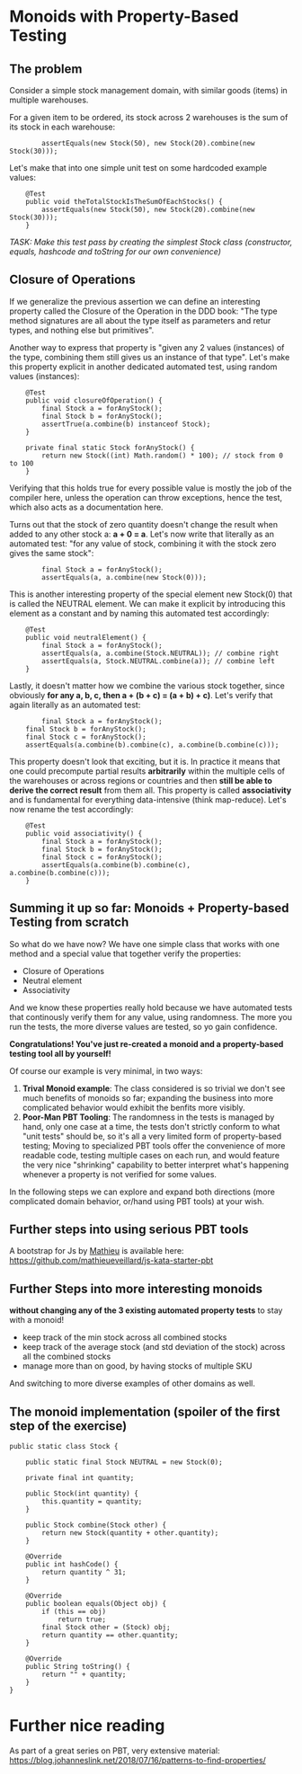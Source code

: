 # Monoids with Property-Based Testing

## The problem

Consider a simple stock management domain, with similar goods (items) in multiple warehouses.

For a given item to be ordered, its stock across 2 warehouses is the sum of its stock in each warehouse:

```
		assertEquals(new Stock(50), new Stock(20).combine(new Stock(30)));
```

Let's make that into one simple unit test on some hardcoded example values:

```
	@Test
	public void theTotalStockIsTheSumOfEachStocks() {
		assertEquals(new Stock(50), new Stock(20).combine(new Stock(30)));
	}
```

*TASK: Make this test pass by creating the simplest Stock class (constructor, equals, hashcode and toString for our own convenience)*

## Closure of Operations

If we generalize the previous assertion we can define an interesting property called the Closure of the Operation in the DDD book: "The type method signatures are all about the type itself as parameters and retur types, and nothing else but primitives". 

Another way to express that property is "given any 2 values (instances) of the type, combining them still gives us an instance of that type". Let's make this property explicit in another dedicated automated test, using random values (instances):

```
	@Test 
	public void closureOfOperation() {
		final Stock a = forAnyStock();
		final Stock b = forAnyStock();
		assertTrue(a.combine(b) instanceof Stock);
	}
	
	private final static Stock forAnyStock() {
		return new Stock((int) Math.random() * 100); // stock from 0 to 100
	}
```

Verifying that this holds true for every possible value is mostly the job of the compiler here, unless the operation can throw exceptions, hence the test, which also acts as a documentation here.

Turns out that the stock of zero quantity doesn't change the result when added to any other stock a: **a + 0 = a**. Let's now write that literally as an automated test: "for any value of stock, combining it with the stock zero gives the same stock":

```
		final Stock a = forAnyStock();
		assertEquals(a, a.combine(new Stock(0)));
```

This is another interesting property of the special element new Stock(0) that is called the NEUTRAL element. We can make it explicit by introducing this element as a constant and by naming this automated test accordingly:

```
	@Test
	public void neutralElement() {
		final Stock a = forAnyStock();
		assertEquals(a, a.combine(Stock.NEUTRAL)); // combine right
		assertEquals(a, Stock.NEUTRAL.combine(a)); // combine left
	}
```

Lastly, it doesn't matter how we combine the various stock together, since obviously **for any a, b, c, then a + (b + c) = (a + b) + c)**. Let's verify that again literally as an automated test:

```
        final Stock a = forAnyStock();
	final Stock b = forAnyStock();
	final Stock c = forAnyStock();
	assertEquals(a.combine(b).combine(c), a.combine(b.combine(c)));
```

This property doesn't look that exciting, but it is. In practice it means that one could precompute partial results **arbitrarily** within the multiple cells of the warehouses or across regions or countries and then **still be able to derive the correct result** from them all. This property is called **associativity** and is fundamental for everything data-intensive (think map-reduce). Let's now rename the test accordingly:

```
	@Test
	public void associativity() {
		final Stock a = forAnyStock();
		final Stock b = forAnyStock();
		final Stock c = forAnyStock();
		assertEquals(a.combine(b).combine(c), a.combine(b.combine(c)));
	}
```

## Summing it up so far: Monoids + Property-based Testing from scratch

So what do we have now? We have one simple class that works with one method and a special value that together verify the properties: 

- Closure of Operations
- Neutral element
- Associativity

And we know these properties really hold because we have automated tests that continously verify them for any value, using randomness. The more you run the tests, the more diverse values are tested, so yo gain confidence.

**Congratulations! You've just re-created a monoid and a property-based testing tool all by yourself!**

Of course our example is very minimal, in two ways:

1. **Trival Monoid example**: The class considered is so trivial we don't see much benefits of monoids so far; expanding the business into more complicated behavior would exhibit the benfits more visibly.
1. **Poor-Man PBT Tooling**: The randomness in the tests is managed by hand, only one case at a time, the tests don't strictly conform to what "unit tests" should be, so it's all a very limited form of property-based testing; Moving to specialized PBT tools offer the convenience of more readable code, testing multiple cases on each run, and would feature the very nice "shrinking" capability to better interpret what's happening whenever a property is not verified for some values.

In the following steps we can explore and expand both directions (more complicated domain behavior, or/hand using PBT tools) at your wish.

## Further steps into using serious PBT tools

A bootstrap for Js by [Mathieu](https://twitter.com/meveillard) is available here: https://github.com/mathieueveillard/js-kata-starter-pbt

## Further Steps into more interesting monoids

**without changing any of the 3 existing automated property tests** to stay with a monoid! 

- keep track of the min stock across all combined stocks
- keep track of the average stock (and std deviation of the stock) across all the combined stocks
- manage more than on good, by having stocks of multiple SKU

And switching to more diverse examples of other domains as well.


## The monoid implementation (spoiler of the first step of the exercise)


```
public static class Stock {

	public static final Stock NEUTRAL = new Stock(0);

	private final int quantity;

	public Stock(int quantity) {
		this.quantity = quantity;
	}

	public Stock combine(Stock other) {
		return new Stock(quantity + other.quantity);
	}

	@Override
	public int hashCode() {
		return quantity ^ 31;
	}

	@Override
	public boolean equals(Object obj) {
		if (this == obj)
			return true;
		final Stock other = (Stock) obj;
		return quantity == other.quantity;
	}

	@Override
	public String toString() {
		return "" + quantity;
	}
}
```

# Further nice reading

As part of a great series on PBT, very extensive material: 
https://blog.johanneslink.net/2018/07/16/patterns-to-find-properties/


